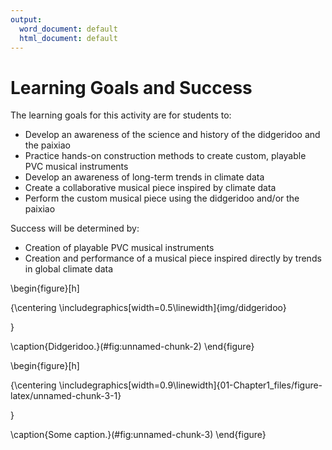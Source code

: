 ```yaml
---
output:
  word_document: default
  html_document: default
---
```



# Learning Goals and Success

The learning goals for this activity are for students to: 

- Develop an awareness of the science and history of the didgeridoo and the paixiao
- Practice hands-on construction methods to create custom, playable PVC musical instruments
- Develop an awareness of long-term trends in climate data
- Create a collaborative musical piece inspired by climate data
- Perform the custom musical piece using the didgeridoo and/or the paixiao 

Success will be determined by:

- Creation of playable PVC musical instruments
- Creation and performance of a musical piece inspired directly by trends in global climate data

\begin{figure}[h]

{\centering \includegraphics[width=0.5\linewidth]{img/didgeridoo} 

}

\caption{Didgeridoo.}(\#fig:unnamed-chunk-2)
\end{figure}



\begin{figure}[h]

{\centering \includegraphics[width=0.9\linewidth]{01-Chapter1_files/figure-latex/unnamed-chunk-3-1} 

}

\caption{Some caption.}(\#fig:unnamed-chunk-3)
\end{figure}
